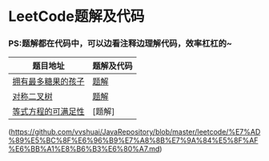 # LeetCode题解及代码
### PS:题解都在代码中，可以边看注释边理解代码，效率杠杠的~
题目地址|题解及代码
-|-|
[拥有最多糖果的孩子](https://leetcode-cn.com/problems/kids-with-the-greatest-number-of-candies/) | [题解](https://github.com/vvshuai/JavaRepository/blob/master/leetcode/%E6%8B%A5%E6%9C%89%E6%9C%80%E5%A4%9A%E7%B3%96%E6%9E%9C%E7%9A%84%E5%AD%A9%E5%AD%90.md) |
[对称二叉树](https://leetcode-cn.com/problems/symmetric-tree/) | [题解](https://github.com/vvshuai/JavaRepository/blob/master/leetcode/%E5%AF%B9%E7%A7%B0%E4%BA%8C%E5%8F%89%E6%A0%91.md)
[等式方程的可满足性](https://leetcode-cn.com/problems/satisfiability-of-equality-equations/) | [题解]
(https://github.com/vvshuai/JavaRepository/blob/master/leetcode/%E7%AD%89%E5%BC%8F%E6%96%B9%E7%A8%8B%E7%9A%84%E5%8F%AF%E6%BB%A1%E8%B6%B3%E6%80%A7.md)
